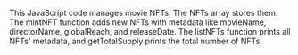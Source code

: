 This JavaScript code manages movie NFTs. The NFTs array stores them. The mintNFT function adds new NFTs with metadata like movieName, directorName, globalReach, and releaseDate. The listNFTs function prints all NFTs' metadata, and getTotalSupply prints the total number of NFTs.

